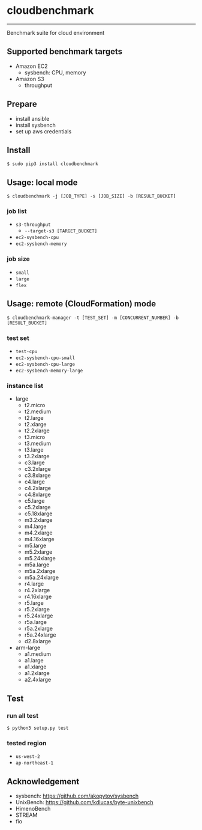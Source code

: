 # cloudbenchmark
---

Benchmark suite for cloud environment

## Supported benchmark targets

- Amazon EC2
  - sysbench: CPU, memory
- Amazon S3
  - throughput


## Prepare

- install ansible
- install sysbench
- set up aws credentials

## Install

```
$ sudo pip3 install cloudbenchmark
```

## Usage: local mode


```
$ cloudbenchmark -j [JOB_TYPE] -s [JOB_SIZE] -b [RESULT_BUCKET]
```

### job list

- `s3-throughput`
  - `--target-s3 [TARGET_BUCKET]`
- `ec2-sysbench-cpu`
- `ec2-sysbench-memory`

### job size

- `small`
- `large`
- `flex`

## Usage: remote (CloudFormation) mode

```
$ cloudbenchmark-manager -t [TEST_SET] -m [CONCURRENT_NUMBER] -b [RESULT_BUCKET]
```

### test set

- `test-cpu`
- `ec2-sysbench-cpu-small`
- `ec2-sysbench-cpu-large`
- `ec2-sysbench-memory-large`

### instance list


- large
  - t2.micro
  - t2.medium
  - t2.large
  - t2.xlarge
  - t2.2xlarge
  - t3.micro
  - t3.medium
  - t3.large
  - t3.2xlarge
  - c3.large
  - c3.2xlarge
  - c3.8xlarge
  - c4.large
  - c4.2xlarge
  - c4.8xlarge
  - c5.large
  - c5.2xlarge
  - c5.18xlarge
  - m3.2xlarge
  - m4.large
  - m4.2xlarge
  - m4.16xlarge
  - m5.large
  - m5.2xlarge
  - m5.24xlarge
  - m5a.large
  - m5a.2xlarge
  - m5a.24xlarge
  - r4.large
  - r4.2xlarge
  - r4.16xlarge
  - r5.large
  - r5.2xlarge
  - r5.24xlarge
  - r5a.large
  - r5a.2xlarge
  - r5a.24xlarge
  - d2.8xlarge
- arm-large
  - a1.medium
  - a1.large
  - a1.xlarge
  - a1.2xlarge
  - a2.4xlarge

## Test

### run all test

```
$ python3 setup.py test
```

### tested region

- `us-west-2`
- `ap-northeast-1`

## Acknowledgement

- sysbench: https://github.com/akopytov/sysbench
- UnixBench: https://github.com/kdlucas/byte-unixbench
- HimenoBench
- STREAM
- fio
